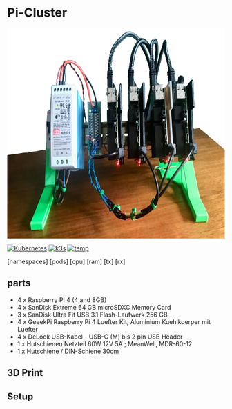 # Pi-Cluster

<img src="https://raw.githubusercontent.com/tinoschroeter/k8s.homelab/master/docs/img/cluster01.jpg" align="center"
     alt="rain" width="800" height="488">
     
[![Kubernetes](https://img.shields.io/badge/Kubernetes-blue.svg)](https://github.com/kubernetes/kubernetes)
[![k3s](https://img.shields.io/badge/run%20on%20-Raspberry%20Pi-red)](https://github.com/tinoschroeter/k8s.homelab)
[![temp](https://homelab.tino.sh/button/temp)](https://github.com/tinoschroeter/k8s.homelab)

[namespaces] [pods] [cpu] [ram] [tx] [rx] 

## parts

 * 4 x Raspberry Pi 4 (4 and 8GB)
 * 4 x SanDisk Extreme 64 GB microSDXC Memory Card
 * 3 x SanDisk Ultra Fit USB 3.1 Flash-Laufwerk 256 GB
 * 4 x GeeekPi Raspberry Pi 4 Luefter Kit, Aluminium Kuehlkoerper mit Luefter
 * 4 x DeLock USB-Kabel - USB-C (M) bis 2 pin USB Header
 * 1 x Hutschienen Netzteil 60W 12V 5A ; MeanWell, MDR-60-12
 * 1 x Hutschiene / DIN-Schiene 30cm

## 3D Print

## Setup
